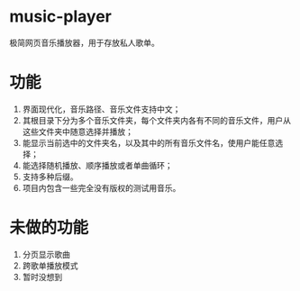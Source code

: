 # music-player

极简网页音乐播放器，用于存放私人歌单。

# 功能

1. 界面现代化，音乐路径、音乐文件支持中文；
2. 其根目录下分为多个音乐文件夹，每个文件夹内各有不同的音乐文件，用户从这些文件夹中随意选择并播放；
3. 能显示当前选中的文件夹名，以及其中的所有音乐文件名，使用户能任意选择；
4. 能选择随机播放、顺序播放或者单曲循环；
5. 支持多种后缀。
6. 项目内包含一些完全没有版权的测试用音乐。

# 未做的功能

1. 分页显示歌曲
2. 跨歌单播放模式
3. 暂时没想到
